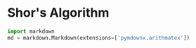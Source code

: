 # Shor's Algorithm

<!-- Description of the algorithm, mathematical statements and proofs. -->


```python
import markdown
md = markdown.Markdown(extensions=['pymdownx.arithmatex'])
```
